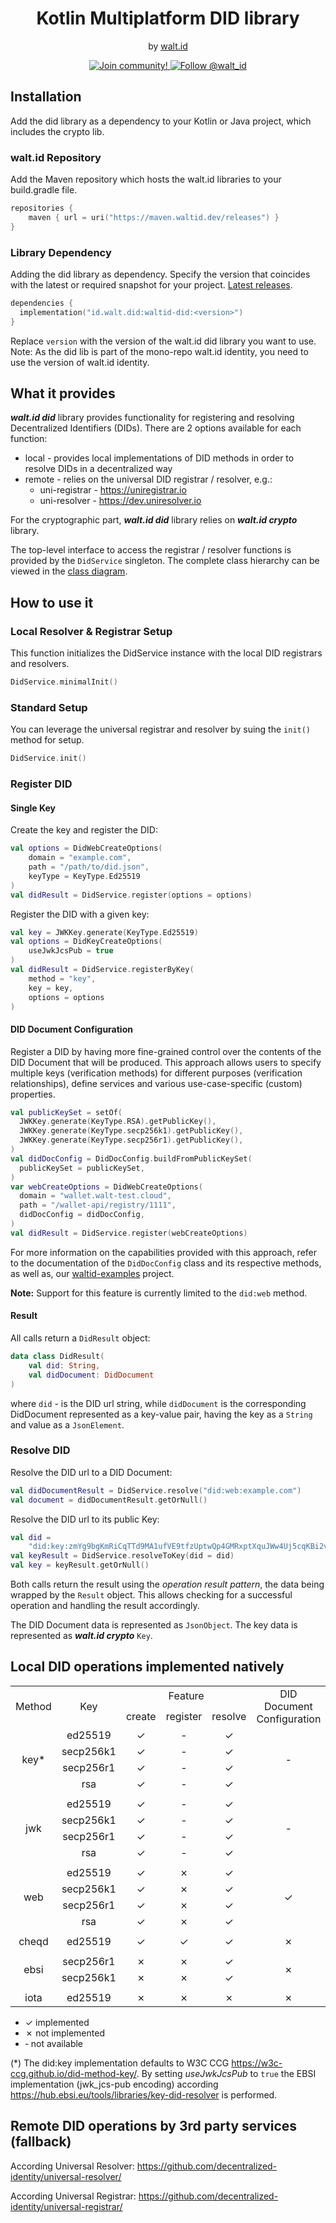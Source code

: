 <div align="center">
 <h1>Kotlin Multiplatform DID library</h1>
 <span>by </span><a href="https://walt.id">walt.id</a>
<p>
  <a href="https://walt.id/community">
    <img src="https://img.shields.io/badge/Join-The Community-blue.svg?style=flat" alt="Join community!" />
  </a>
  <a href="https://twitter.com/intent/follow?screen_name=walt_id">
    <img src="https://img.shields.io/twitter/follow/walt_id.svg?label=Follow%20@walt_id" alt="Follow @walt_id" />
  </a>
</p>

</div>

## Installation

Add the did library as a dependency to your Kotlin or Java project, which includes the crypto lib.

### walt.id Repository

Add the Maven repository which hosts the walt.id libraries to your build.gradle file.

```kotlin
repositories {
    maven { url = uri("https://maven.waltid.dev/releases") }
} 
```

### Library Dependency

Adding the did library as dependency. Specify the version that coincides with the latest or required
snapshot for your project. [Latest releases](https://github.com/walt-id/waltid-identity/releases).

```kotlin
dependencies {
  implementation("id.walt.did:waltid-did:<version>")
}
```

Replace `version` with the version of the walt.id did library you want to use.
Note: As the did lib is part of the mono-repo walt.id identity, you need to use the version of
walt.id identity.

## What it provides

_**walt.id did**_ library provides functionality for registering and resolving
Decentralized Identifiers (DIDs).
There are 2 options available for each function:

- local - provides local implementations of DID methods in order to resolve DIDs in a decentralized way
- remote - relies on the universal DID registrar / resolver, e.g.:
    - uni-registrar - https://uniregistrar.io
    - uni-resolver - https://dev.uniresolver.io

For the cryptographic part, _**walt.id did**_ library relies on _**walt.id crypto**_ library.

The top-level interface to access the registrar / resolver functions is provided
by the `DidService` singleton.
The complete class hierarchy can be viewed in the [class diagram](did-lib_class.drawio.png).

## How to use it

### Local Resolver & Registrar Setup
This function initializes the DidService instance with the local DID registrars and resolvers.
```kotlin
DidService.minimalInit()
```
### Standard Setup 

You can leverage the universal registrar and resolver by suing the `init()` method for setup.
```kotlin
DidService.init()
```

### Register DID

#### Single Key

Create the key and register the DID:

```kotlin
val options = DidWebCreateOptions(
    domain = "example.com",
    path = "/path/to/did.json",
    keyType = KeyType.Ed25519
)
val didResult = DidService.register(options = options)
```

Register the DID with a given key:

```kotlin
val key = JWKKey.generate(KeyType.Ed25519)
val options = DidKeyCreateOptions(
    useJwkJcsPub = true
)
val didResult = DidService.registerByKey(
    method = "key",
    key = key,
    options = options
)
```

#### DID Document Configuration
Register a DID by having more fine-grained control over the contents of the DID Document that will be produced. This approach allows users to specify multiple keys (verification methods) for different purposes (verification relationships), define services and various use-case-specific (custom) properties.

```kotlin
val publicKeySet = setOf(
  JWKKey.generate(KeyType.RSA).getPublicKey(),
  JWKKey.generate(KeyType.secp256k1).getPublicKey(),
  JWKKey.generate(KeyType.secp256r1).getPublicKey(),
)
val didDocConfig = DidDocConfig.buildFromPublicKeySet(
  publicKeySet = publicKeySet,
)
var webCreateOptions = DidWebCreateOptions(
  domain = "wallet.walt-test.cloud",
  path = "/wallet-api/registry/1111",
  didDocConfig = didDocConfig,
)
val didResult = DidService.register(webCreateOptions)
```
For more information on the capabilities provided with this approach, refer to the documentation of the `DidDocConfig` class and its respective methods, as well as, our [waltid-examples](https://github.com/walt-id/waltid-examples) project.

**Note:** Support for this feature is currently limited to the `did:web` method.

#### Result

All calls return a `DidResult` object:

```kotlin
data class DidResult(
    val did: String,
    val didDocument: DidDocument
)
```

where `did` - is the DID url string, while `didDocument` is the corresponding
DidDocument represented as a key-value pair, having the key as a `String` and
value as a `JsonElement`.

### Resolve DID

Resolve the DID url to a DID Document:

```kotlin
val didDocumentResult = DidService.resolve("did:web:example.com")
val document = didDocumentResult.getOrNull()
```

Resolve the DID url to its public Key:

```kotlin
val did =
    "did:key:zmYg9bgKmRiCqTTd9MA1ufVE9tfzUptwQp4GMRxptXquJWw4Uj5cqKBi2vyiwwxC3v7ixvJ8SB9DvDdrK7UemySWDPhvHhUcZ7pgtZtFchLtzK4YC"
val keyResult = DidService.resolveToKey(did = did)
val key = keyResult.getOrNull()
```

Both calls return the result using the _operation result pattern_,
the data being wrapped by the `Result` object. This allows checking for
a successful operation and handling the result accordingly.

The DID Document data is represented as `JsonObject`. The key data is
represented as **_walt.id crypto_** `Key`.

## Local DID operations implemented natively

<table>
    <tbody>
        <!-- header -->
        <tr>
            <td align="center" rowspan="2">Method</td>
            <td align="center" rowspan="2">Key</td>
            <td align="center" colspan="3">Feature</td>
            <td align="center" rowspan="2">DID Document<br>Configuration</td>
        </tr>
        <!-- function sub-header -->
        <tr>
            <td align="center">create</td>
            <td align="center">register</td>
            <td align="center">resolve</td>
        </tr>
        <!-- content -->
        <!-- key -->
        <!-- ed25519 -->
        <tr>
            <td align="center" rowspan="4">key*</td>
            <td align="center">ed25519</td>
            <td align="center">&check;</td>
            <td align="center">&dash;</td>
            <td align="center">&check;</td>
            <td align="center" rowspan="4">&dash;</td>
        </tr>
        <!-- secp256k1 -->
        <tr>
            <td align="center">secp256k1</td>
            <td align="center">&check;</td>
            <td align="center">&dash;</td>
            <td align="center">&check;</td>
        </tr>
        <!-- secp256r1 -->
        <tr>
            <td align="center">secp256r1</td>
            <td align="center">&check;</td>
            <td align="center">&dash;</td>
            <td align="center">&check;</td>
        </tr>
        <!-- rsa -->
        <tr>
            <td align="center">rsa</td>
            <td align="center">&check;</td>
            <td align="center">&dash;</td>
            <td align="center">&check;</td>
        </tr>
        <!-- end key -->
        <tr><td colspan="6"></td></tr>
        <!-- jwk -->
        <!-- ed25519 -->
        <tr>
            <td align="center" rowspan="4">jwk</td>
            <td align="center">ed25519</td>
            <td align="center">&check;</td>
            <td align="center">&dash;</td>
            <td align="center">&check;</td>
            <td align="center" rowspan="4">&dash;</td>
        </tr>
        <!-- secp256k1 -->
        <tr>
            <td align="center">secp256k1</td>
            <td align="center">&check;</td>
            <td align="center">&dash;</td>
            <td align="center">&check;</td>
        </tr>
        <!-- secp256r1 -->
        <tr>
            <td align="center">secp256r1</td>
            <td align="center">&check;</td>
            <td align="center">&dash;</td>
            <td align="center">&check;</td>
        </tr>
        <!-- rsa -->
        <tr>
            <td align="center">rsa</td>
            <td align="center">&check;</td>
            <td align="center">&dash;</td>
            <td align="center">&check;</td>
        </tr>
        <!-- end jwk -->
        <tr><td colspan="5"></td></tr>
        <!-- web -->
        <!-- ed25519 -->
        <tr>
            <td align="center" rowspan="4">web</td>
            <td align="center">ed25519</td>
            <td align="center">&check;</td>
            <td align="center">&cross;</td>
            <td align="center">&check;</td>
            <td align="center" rowspan="4">&check;</td>
        </tr>
        <!-- secp256k1 -->
        <tr>
            <td align="center">secp256k1</td>
            <td align="center">&check;</td>
            <td align="center">&cross;</td>
            <td align="center">&check;</td>
        </tr>
        <!-- secp256r1 -->
        <tr>
            <td align="center">secp256r1</td>
            <td align="center">&check;</td>
            <td align="center">&cross;</td>
            <td align="center">&check;</td>
        </tr>
        <!-- rsa -->
        <tr>
            <td align="center">rsa</td>
            <td align="center">&check;</td>
            <td align="center">&cross;</td>
            <td align="center">&check;</td>
        </tr>
        <!-- end web -->
        <tr><td colspan="5"></td></tr>
        <!-- cheqd -->
        <!-- ed25519 -->
        <tr>
            <td align="center">cheqd</td>
            <td align="center">ed25519</td>
            <td align="center">&check;</td>
            <td align="center">&check;</td>
            <td align="center">&check;</td>
            <td align="center">&cross;</td>
        </tr>
        <!-- end cheqd -->
        <tr><td colspan="5"></td></tr>
        <!-- ebsi -->
        <tr>
            <td align="center" rowspan="2">ebsi</td>
            <td align="center">secp256r1</td>
            <td align="center">&cross;</td>
            <td align="center">&cross;</td>
            <td align="center">&check;</td>
            <td align="center" rowspan="2">&cross;</td>
        </tr>
        <tr>
            <td align="center">secp256k1</td>
            <td align="center">&cross;</td>
            <td align="center">&cross;</td>
            <td align="center">&check;</td>
        </tr>
        <!-- end ebsi -->
        <tr><td colspan="5"></td></tr>
        <!-- iota -->
        <tr>
            <td align="center">iota</td>
            <td align="center">ed25519</td>
            <td align="center">&cross;</td>
            <td align="center">&cross;</td>
            <td align="center">&cross;</td>
            <td align="center">&cross;</td>
        </tr>
        <!-- end iota -->
    </tbody>
</table>

- &check; implemented
- &cross; not implemented
- &dash; not available

(*) The did:key implementation defaults to W3C CCG https://w3c-ccg.github.io/did-method-key/. By setting _useJwkJcsPub_ to `true` the EBSI
implementation (jwk_jcs-pub encoding) according https://hub.ebsi.eu/tools/libraries/key-did-resolver is performed.

## Remote DID operations by 3rd party services (fallback)

According Universal Resolver: https://github.com/decentralized-identity/universal-resolver/

According Universal Registrar: https://github.com/decentralized-identity/universal-registrar/
